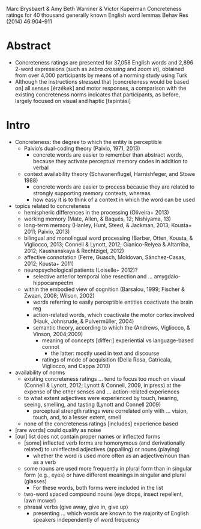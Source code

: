 Marc Brysbaert & Amy Beth Warriner & Victor Kuperman
Concreteness ratings for 40 thousand generally known English word lemmas
Behav Res (2014) 46:904–911

# Abstract

* Concreteness ratings are presented for 37,058 English words and 2,896 2-word
  expressions (such as _zebra crossing_ and _zoom in_),
  obtained from over 4,000 participants by means of a norming study using Turk
* Although the instructions stressed that [concreteness would be based on]
  all senses [érzékek] and motor responses,
  a comparison with the existing concreteness norms indicates that
  participants, as before, largely focused on visual and haptic [tapintási]

# Intro

* Concreteness: the degree to which the entity is perceptible
  * Paivio’s dual-coding theory (Paivio, 1971, 2013)
    * concrete words are easier to remember than abstract words,
      because they activate perceptual memory codes in addition to verbal
  * context availability theory (Schwanenflugel, Harnishfeger, and Stowe 1988)
    * concrete words are easier to process
      because they are related to strongly supporting memory contexts, whereas
    * how easy it is to think of a context in which the word can be used
* topics related to concreteness
  * hemispheric differences in the processing (Oliveira+ 2013)
  * working memory (Mate, Allen, & Baqués, 12; Nishiyama, 13)
  * long-term memory
    (Hanley, Hunt, Steed, & Jackman, 2013; Kousta+ 2011; Paivio, 2013)
  * bilingual and monolingual word processing
    (Barber, Otten, Kousta, & Vigliocco, 2013; Connell & Lynott, 2012;
    Gianico-Relyea & Altarriba, 2012; Kaushanskaya & Rechtzigel, 2012)
  * affective connotation
    (Ferre, Guasch, Moldovan, Sánchez-Casas, 2012; Kousta+ 2011)
  * neuropsychological patients (Loiselle+ 2012)?
    * selective anterior temporal lobe resection and ... amygdalo-hippocampectm
  * within the embodied view of cognition
    (Barsalou, 1999; Fischer & Zwaan, 2008; Wilson, 2002)
    * words referring to easily perceptible entities coactivate the brain reg
    * action-related words, which coactivate the motor cortex involved
      (Hauk, Johnsrude, & Pulvermüller, 2004)
    * semantic theory, according to which the
      (Andrews, Vigliocco, & Vinson, 2004;2009)
      * meaning of concepts [differ:] experiential vs language-based connot
        * the latter: mostly used in text and discourse
      * ratings of mode of acquisition
        (Della Rosa, Catricala, Vigliocco, and Cappa 2010)
* availability of norms
  * existing concreteness ratings ... tend to focus too much on visual
    (Connell & Lynott, 2012; Lynott & Connell, 2009, in press)
    at the expense of the other senses and ... action-related experiences
  * to what extent adjectives were experienced 
    by touch, hearing, seeing, smelling, and tasting (Lynott and Connell 2009)
    * perceptual strength ratings were correlated only with ... vision, touch,
      and, to a lesser extent, smell
  * none of the concreteness ratings [includes] experience based
* [rare words] could qualify as noise
* [our] list does not contain proper names or inflected forms
    * [some] inflected verb forms are homonymous (and derivationally related)
      to uninflected adjectives (appalling) or nouns (playing)
      * whether the word is used more often as an adjective/noun than as a verb
  * some nouns are used more frequently in plural form than in singular form
    (e.g., eyes) or have different meanings in singular and plural (glasses)
    * For these words, both forms were included in the list
  * two-word spaced compound nouns (eye drops, insect repellent, lawn mower)
  * phrasal verbs (give away, give in, give up)
    * presenting ... which words are known to the majority of English speakers
      independently of word frequency
